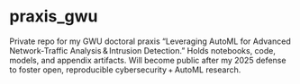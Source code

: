 # praxis_gwu
Private repo for my GWU doctoral praxis “Leveraging AutoML for Advanced Network‑Traffic Analysis &amp; Intrusion Detection.” Holds notebooks, code, models, and appendix artifacts. Will become public after my 2025 defense to foster open, reproducible cybersecurity + AutoML research.
